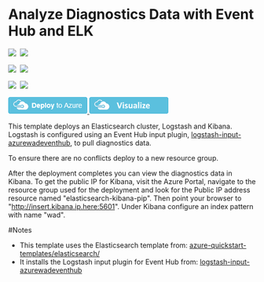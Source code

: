 # Analyze Diagnostics Data with Event Hub and ELK

<IMG SRC="https://azurequickstartsservice.blob.core.windows.net/badges/diagnostics-eventhub-elk/PublicLastTestDate.svg" />&nbsp;
<IMG SRC="https://azurequickstartsservice.blob.core.windows.net/badges/diagnostics-eventhub-elk/PublicDeployment.svg" />&nbsp;

<IMG SRC="https://azurequickstartsservice.blob.core.windows.net/badges/diagnostics-eventhub-elk/FairfaxLastTestDate.svg" />&nbsp;
<IMG SRC="https://azurequickstartsservice.blob.core.windows.net/badges/diagnostics-eventhub-elk/FairfaxDeployment.svg" />&nbsp;

<IMG SRC="https://azurequickstartsservice.blob.core.windows.net/badges/diagnostics-eventhub-elk/BestPracticeResult.svg" />&nbsp;
<IMG SRC="https://azurequickstartsservice.blob.core.windows.net/badges/diagnostics-eventhub-elk/CredScanResult.svg" />&nbsp;

<a href="https://portal.azure.com/#create/Microsoft.Template/uri/https%3A%2F%2Fraw.githubusercontent.com%2FAzure%2Fazure-quickstart-templates%2Fmaster%2Fdiagnostics-eventhub-elk%2Fazuredeploy.json" target="_blank">
    <img src="https://raw.githubusercontent.com/Azure/azure-quickstart-templates/master/1-CONTRIBUTION-GUIDE/images/deploytoazure.png"/>
</a>
<a href="http://armviz.io/#/?load=https%3A%2F%2Fraw.githubusercontent.com%2FAzure%2Fazure-quickstart-templates%2Fmaster%2Fdiagnostics-eventhub-elk%2Fazuredeploy.json" target="_blank">
	<img src="https://raw.githubusercontent.com/Azure/azure-quickstart-templates/master/1-CONTRIBUTION-GUIDE/images/visualizebutton.png"/>
</a>

This template deploys an Elasticsearch cluster, Logstash and Kibana. Logstash is configured using an Event Hub input plugin,
<a href="https://github.com/Azure/azure-diagnostics-tools/tree/master/Logstash/logstash-input-azurewadeventhub">logstash-input-azurewadeventhub</a>, to pull diagnostics data.

To ensure there are no conflicts deploy to a new resource group.

After the deployment completes you can view the diagnostics data in Kibana. To get the public IP for Kibana, visit the Azure Portal, navigate to the resource group used for the deployment and look for the Public IP address resource named "elasticsearch-kibana-pip". Then point your browser to "http://insert.kibana.ip.here:5601". Under Kibana configure an index pattern with name "wad".

#Notes
- This template uses the Elasticsearch template from: <a href="../elasticsearch">azure-quickstart-templates/elasticsearch/<a/>
- It installs the Logstash input plugin for Event Hub from: <a href="https://github.com/Azure/azure-diagnostics-tools/tree/master/Logstash/logstash-input-azurewadeventhub">logstash-input-azurewadeventhub</a>

